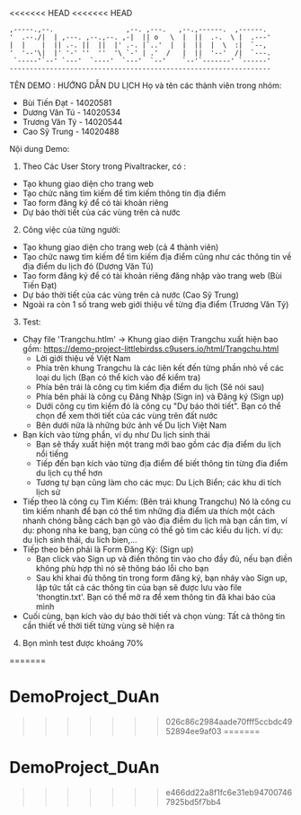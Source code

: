 <<<<<<< HEAD
<<<<<<< HEAD

    ,-----.,--.                  ,--. ,---.   ,--.,------.  ,------.
    '  .--./|  | ,---. ,--.,--. ,-|  || o   \  |  ||  .-.  \ |  .---'
    |  |    |  || .-. ||  ||  |' .-. |`..'  |  |  ||  |  \  :|  `--, 
    '  '--'\|  |' '-' ''  ''  '\ `-' | .'  /   |  ||  '--'  /|  `---.
     `-----'`--' `---'  `----'  `---'  `--'    `--'`-------' `------'
    ----------------------------------------------------------------- 


TÊN DEMO : HƯỚNG DẪN DU LỊCH
Họ và tên các thành viên trong nhóm: 
- Bùi Tiến Đạt - 14020581
- Dương Văn Tú - 14020534
- Trương Văn Tý - 14020544
- Cao Sỹ Trung - 14020488

Nội dung Demo:
1. Theo Các User Story trong Pivaltracker, có :
 - Tạo khung giao diện cho trang web
 - Tạo chức năng tìm kiếm để tìm kiếm thông tin địa điểm
 - Tao form đăng ký để có tài khoản riêng
 - Dự báo thời tiết của các vùng trên cả nước 

2. Công việc của từng người:
 - Tạo khung giao diện cho trang web (cả 4 thành viên)
 - Tạo chức nawg tìm kiếm để tìm kiếm địa điểm cũng như các thông tin về địa điểm du lịch đó (Dương Văn Tú)
 - Tao form đăng ký để có tài khoản riêng đăng nhập vào trang web (Bùi Tiến Đạt)
 - Dự báo thời tiết của các vùng trên cả nước (Cao Sỹ Trung)
 - Ngoài ra còn 1 số trang web giới thiệu về từng địa điểm (Trương Văn Tý)

3. Test:
- Chạy file 'Trangchu.htlm' -> Khung giao diện Trangchu xuất hiện bao gồm: https://demo-project-littlebirdss.c9users.io/html/Trangchu.html
    + Lời giới thiệu về Việt Nam
    + Phía trên khung Trangchu là các liên kết đến từng phần nhỏ về các loại du lịch (Bạn có thể kích vào để kiểm tra)
    + Phía bên trái là công cụ tìm kiếm địa điểm du lịch (Sẽ nói sau)
    + Phía bên phải là công cụ Đăng Nhập (Sign in) và Đăng ký (Sign up)
    + Dưới công cụ tìm kiếm đó là công cụ "Dự báo thời tiết". Bạn có thể chọn để xem thời tiết của các vùng trên đất nước 
    + Bên dưới nữa là những bức ảnh về Du lịch Việt Nam
- Bạn kích vào từng phần, ví dụ như Du lịch sinh thái 
    + Bạn sẽ thấy xuất hiện một trang mới bao gồm các địa điểm du lịch nổi tiếng 
    + Tiếp đến bạn kích vào từng địa điểm để biết thông tin từng đia điểm du lịch cụ thể hơn
    + Tương tự bạn cũng làm cho các mục: Du Lịch Biển; các khu di tích lịch sử
- Tiếp theo là công cụ Tìm Kiếm: (Bên trái khung Trangchu)
    Nó là công cu tìm kiếm nhanh để bạn có thể tìm những địa điểm ưa thích một cách nhanh chóng bằng cách bạn gõ vào địa điểm du lịch mà bạn
cần tìm, ví dụ: phong nha ke bang, bạn cũng có thể gõ tìm các kiểu du lịch. ví dụ: du lịch sinh thái, du lich bien,...
- Tiếp theo bên phải là Form Đăng Ký: (Sign up)
    + Bạn click vào Sign up và điền thông tin vào cho  đầy đủ, nếu bạn điền không phù hợp thì nó sẽ thông báo lỗi cho bạn
    + Sau khi khai đủ thông tin trong form đăng ký, bạn nháy vào Sign up, lập tức tất cả các thông tin của bạn sẽ được lưu vào 
    file 'thongtin.txt'. Bạn có thể mở ra để xem thông tin đã khai báo của mình
- Cuối cùng, bạn kích vào dự báo thời tiết và chọn vùng:
    Tất cả thông tin cần thiết về thời tiết từng vùng sẽ hiện ra
4. Bọn mình test được khoảng 70%  






=======
# DemoProject_DuAn
>>>>>>> 026c86c2984aade70fff5ccbdc4952894ee9af03
=======
# DemoProject_DuAn
>>>>>>> e466dd22a8f1fc6e31eb947007467925bd5f7bb4
